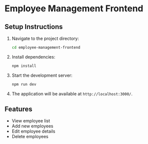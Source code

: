 # Employee Management Frontend

## Setup Instructions
1. Navigate to the project directory:
   ```sh
   cd employee-management-frontend
   ```
2. Install dependencies:
   ```sh
   npm install
   ```
3. Start the development server:
   ```sh
   npm run dev
   ```
4. The application will be available at `http://localhost:3000/`.

## Features
- View employee list
- Add new employees
- Edit employee details
- Delete employees
